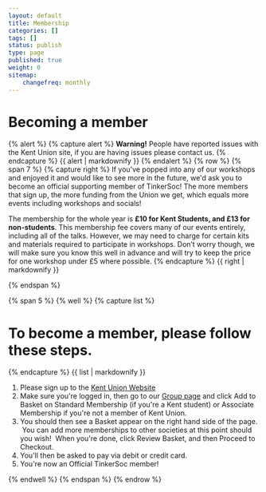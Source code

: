 ```yaml
---
layout: default 
title: Membership
categories: []
tags: []
status: publish
type: page
published: true
weight: 0
sitemap:
    changefreq: monthly
---
```

# Becoming a member #

{% alert %} {% capture alert %} **Warning!** People have reported issues with the Kent Union site, if you are having issues please contact us.  {% endcapture %} {{ alert | markdownify }} {% endalert %} 
{% row %}
{% span 7 %}
{% capture right %}
If you’ve popped into any of our workshops and enjoyed it and would like to see more in the future, we'd ask you to become an official supporting member of TinkerSoc! The more members that sign up, the more funding from the Union we get, which equals more events including workshops and socials!

The membership for the whole year is **£10 for Kent Students, and £13 for non-students**. This membership fee covers many of our events entirely, including all of the talks. However, we may need to charge for certain kits and materials required to participate in workshops. Don’t worry though, we will make sure you know this well in advance and will try to keep the price for one workshop under £5 where possible.
{% endcapture %}
{{ right | markdownify }}

{% endspan %}

{% span 5 %}
{% well %}
{% capture list %}
# To become a member, please follow these steps. #
{% endcapture %}
{{ list | markdownify }}
<ol>
<li>Please sign up to the <a href="http://www.kentunion.co.uk" target="_blank">Kent Union Website</a></li>
<li>Make sure you're logged in, then go to our <a href="http://www.kentunion.co.uk/organisation/TinkerSoc" onClick="trackOutboundLink(this, 'Outbound Links', 'http://www.kentunion.co.uk/organisation/TinkerSoc'); return false;">Group page</a> and click Add to Basket on Standard Membership (if you're a Kent student) or Associate Membership if you're not a member of Kent Union.</li>
<li>You should then see a Basket appear on the right hand side of the page.  You can add more memberships to other societies at this point should you wish!  When you're done, click Review Basket, and then Proceed to Checkout.</li>
<li>You'll then be asked to pay via debit or credit card.</li>
<li>You're now an Official TinkerSoc member!</li>
</ol>
{% endwell %}
{% endspan %}
{% endrow %}
